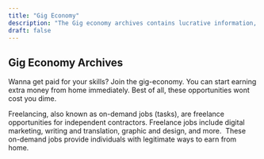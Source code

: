 ```yaml
---
title: "Gig Economy"
description: "The Gig economy archives contains lucrative information, tips and resources about on-demand jobs and opportunities on the internet."
draft: false
---
```


## Gig Economy Archives

Wanna get paid for your skills? Join the gig-economy. You can start earning extra money from home immediately. Best of all, these opportunities wont cost you dime.

Freelancing, also known as on-demand jobs (tasks), are freelance opportunities for independent contractors. Freelance jobs include digital marketing, writing and translation, graphic and design, and more.  These on-demand jobs provide individuals with legitimate ways to earn from home.
